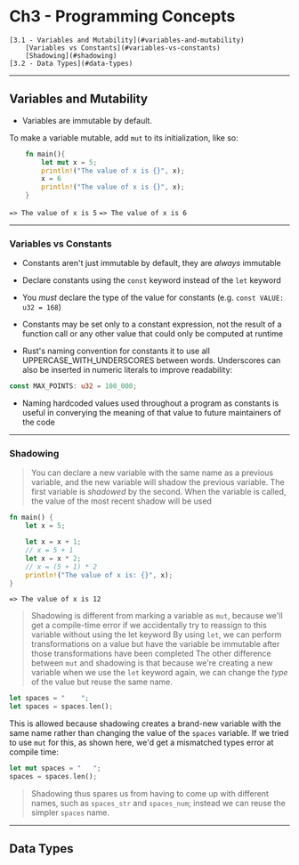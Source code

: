 # Ch3 - Programming Concepts

    [3.1 - Variables and Mutability](#variables-and-mutability)
        [Variables vs Constants](#variables-vs-constants)
        [Shadowing](#shadowing)
    [3.2 - Data Types](#data-types)

---

## Variables and Mutability

- Variables are immutable by default.

To make a variable mutable, add `mut` to its initialization, like so:

```rust
    fn main(){
        let mut x = 5;
        println!("The value of x is {}", x);
        x = 6
        println!("The value of x is {}", x);
    }
```

`=> The value of x is 5`
`=> The value of x is 6`

---

### Variables vs Constants

- Constants aren't just immutable by default, they are _always_ immutable

- Declare constants using the `const` keyword instead of the `let` keyword

- You _must_ declare the type of the value for constants (e.g. `const VALUE: u32 = 168`)

- Constants may be set only to a constant expression, not the result of a function call or any other value that could only be computed at runtime

- Rust's naming convention for constants it to use all UPPERCASE_WITH_UNDERSCORES between words. Underscores can also be inserted in numeric literals to improve readability:

```rust
const MAX_POINTS: u32 = 100_000;
```

- Naming hardcoded values used throughout a program as constants is useful in converying the meaning of that value to future maintainers of the code

---

### Shadowing

> You can declare a new variable with the same name as a previous variable, and the new variable will shadow the previous variable. The first variable is _shadowed_ by the second. When the variable is called, the value of the most recent shadow will be used


```rust
fn main() {
    let x = 5;

    let x = x + 1;
    // x = 5 + 1
    let x = x * 2;
    // x = (5 + 1) * 2
    println!("The value of x is: {}", x);
}
```

`=> The value of x is 12`

> Shadowing is different from marking a variable as `mut`, because we'll get a compile-time error if we accidentally try to reassign to this variable without using the let keyword
> By using `let`, we can perform transformations on a value but have the variable be immutable after those transformations have been completed
> The other difference between `mut` and shadowing is that because we're creating a new variable when we use the `let` keyword again, we can change the _type_ of the value but reuse the same name.

```rust
let spaces = "    ";
let spaces = spaces.len();
```

This is allowed because shadowing creates a brand-new variable with the same name rather than changing the value of the `spaces` variable. If we tried to use `mut` for this, as shown here, we'd get a mismatched types error at compile time:

```rust
let mut spaces = "   ";
spaces = spaces.len();
```

> Shadowing thus spares us from having to come up with different names, such as `spaces_str` and `spaces_num`; instead we can reuse the simpler `spaces` name.

---

## Data Types
